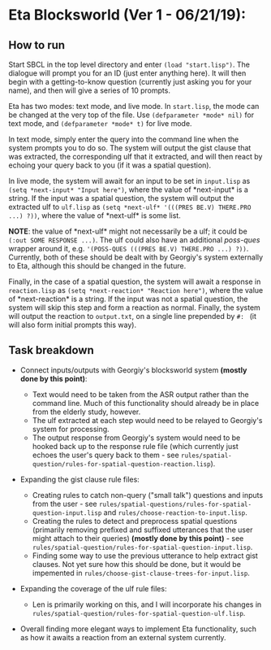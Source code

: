 
# Eta Blocksworld (Ver 1 - 06/21/19):

## How to run

Start SBCL in the top level directory and enter `(load "start.lisp")`. The dialogue will prompt
you for an ID (just enter anything here). It will then begin with a getting-to-know question
(currently just asking you for your name), and then will give a series of 10 prompts.

Eta has two modes: text mode, and live mode. In `start.lisp`, the mode can be changed at the very
top of the file. Use `(defparameter *mode* nil)` for text mode, and `(defparameter *mode* t)` for live mode.

In text mode, simply enter the query into the command line when the system prompts you to do so. The system will
output the gist clause that was extracted, the corresponding ulf that it extracted, and will then react by
echoing your query back to you (if it was a spatial question).

In live mode, the system will await for an input to be set in `input.lisp` as `(setq *next-input* "Input here")`,
where the value of \*next-input\* is a string. If the input was a spatial question, the system will output the
extracted ulf to `ulf.lisp` as `(setq *next-ulf* '(((PRES BE.V) THERE.PRO ...) ?))`, where the value of \*next-ulf\* is
some list.

**NOTE**: the value of \*next-ulf\* might not necessarily be a ulf; it could be `(:out SOME RESPONSE ...)`. The
ulf could also have an additional *poss-ques* wrapper around it, e.g. `'(POSS-QUES (((PRES BE.V) THERE.PRO ...) ?))`.
Currently, both of these should be dealt with by Georgiy's system externally to Eta, although this should be changed in
the future.

Finally, in the case of a spatial question, the system will await a response in `reaction.lisp` as
`(setq *next-reaction* "Reaction here")`, where the value of \*next-reaction\* is a string. If the input
was not a spatial question, the system will skip this step and form a reaction as normal. Finally, the
system will output the reaction to `output.txt`, on a single line prepended by `#: ` (it will also form
initial prompts this way).

## Task breakdown

* Connect inputs/outputs with Georgiy's blocksworld system **(mostly done by this point)**:
  - Text would need to be taken from the ASR output rather than the command line. Much of this functionality should already be
    in place from the elderly study, however.
  - The ulf extracted at each step would need to be relayed to Georgiy's system for processing.
  - The output response from Georgiy's system would need to be hooked back up to the response rule
    file (which currently just echoes the user's query back to them - see `rules/spatial-question/rules-for-spatial-question-reaction.lisp`).

* Expanding the gist clause rule files:
  - Creating rules to catch non-query ("small talk") questions and inputs from the user - see `rules/spatial-questions/rules-for-spatial-question-input.lisp` and `rules/choose-reaction-to-input.lisp`.
  - Creating the rules to detect and preprocess spatial questions (primarily removing prefixed and suffixed utterances that the user might attach to their queries) **(mostly done by this point)** - see `rules/spatial-question/rules-for-spatial-question-input.lisp`.
  - Finding some way to use the previous utterance to help extract gist clauses. Not yet sure how this should be done, but it would be
    impemented in `rules/choose-gist-clause-trees-for-input.lisp`.

* Expanding the coverage of the ulf rule files:
  - Len is primarily working on this, and I will incorporate his changes in `rules/spatial-question/rules-for-spatial-question-ulf.lisp`.

* Overall finding more elegant ways to implement Eta functionality, such as how it awaits a reaction from an external system currently.